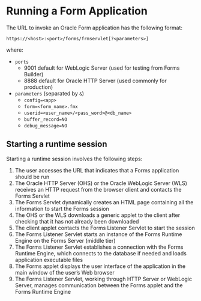 # Running a Form Application

The URL to invoke an Oracle Form application has the following format:

    https://<host>:<port>/forms/frmservlet[?<parameters>]

where:

- ```ports```
    - 9001 default for WebLogic Server (used for testing from Forms Builder)
    - 8888 default for Oracle HTTP Server (used commonly for production)
- ```parameters``` (separated by ```&```)
    - ```config=<app>```
    - ```form=<form_name>.fmx```
    - ```userid=<user_name>/<pass_word>@<db_name>```
    - ```buffer_record=NO```
    - ```debug_message=NO```

## Starting a runtime session

Starting a runtime session involves the following steps:
1. The user accesses the URL that indicates that a Forms application should be run
2. The Oracle HTTP Server (OHS) or the Oracle WebLogic Server (WLS) receives an HTTP request from the browser client and contacts the Forms Servlet
3. The Forms Servlet dynamically creates an HTML page containing all the information to start the Forms session
4. The OHS or the WLS downloads a generic applet to the client after checking that it has not already been downloaded
5. The client applet contacts the Forms Listener Servlet to start the session
6. The Forms Listener Servlet starts an instance of the Forms Runtime Engine on the Forms Server (middle tier)
7. The Forms Listener Servlet establishes a connection with the Forms Runtime Engine, which connects to the database if needed and loads application executable files
8. The Forms applet displays the user interface of the application in the main window of the user’s Web browser
9. The Forms Listener Servlet, working through HTTP Server or WebLogic Server, manages communication between the Forms applet and the Forms Runtime Engine